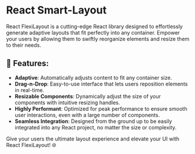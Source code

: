 # React Smart-Layout

React FlexiLayout is a cutting-edge React library designed to effortlessly generate adaptive layouts that fit perfectly into any container. Empower your users by allowing them to swiftly reorganize elements and resize them to their needs.

## 🌟 Features:
- **Adaptive**: Automatically adjusts content to fit any container size.
- **Drag-n-Drop**: Easy-to-use interface that lets users reposition elements in real-time.
- **Resizable Components**: Dynamically adjust the size of your components with intuitive resizing handles.
- **Highly Performant**: Optimized for peak performance to ensure smooth user interactions, even with a large number of components.
- **Seamless Integration**: Designed from the ground up to be easily integrated into any React project, no matter the size or complexity.

Give your users the ultimate layout experience and elevate your UI with React FlexiLayout! 🌐
